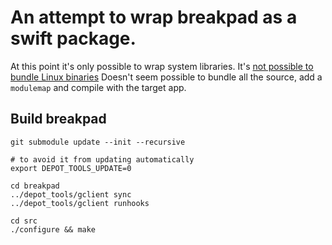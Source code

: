 # An attempt to wrap breakpad as a swift package.

At this point it's only possible to wrap system libraries.
It's [not possible to bundle Linux binaries](https://forums.swift.org/t/pitch-support-for-binary-dependencies/27620)
Doesn't seem possible to bundle all the source, add a `modulemap` and compile with the target app.

## Build breakpad

```
git submodule update --init --recursive

# to avoid it from updating automatically
export DEPOT_TOOLS_UPDATE=0 

cd breakpad
../depot_tools/gclient sync
../depot_tools/gclient runhooks

cd src
./configure && make

